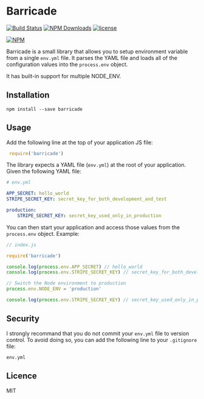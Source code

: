 # Barricade

[![Build Status](https://travis-ci.org/saidM/barricade.svg?branch=master)](https://travis-ci.org/saidM/barricade) [![NPM Downloads](https://img.shields.io/npm/dt/barricade.svg)](https://www.npmjs.com/package/barricade) [![license](https://img.shields.io/github/license/mashape/apistatus.svg)](https://github.com/saidM/barricade)

[![NPM](https://nodei.co/npm/barricade.png?downloads=true)](https://nodei.co/npm/tvdb.js/)

Barricade is a small library that allows you to setup environment variable from a single `env.yml` file. It parses the YAML file and loads all of the configuration values into the `process.env` object.

It has built-in support for multiple NODE_ENV.

## Installation

    npm install --save barricade

## Usage

Add the following line at the top of your application JS file:

```javascript
 require('barricade')
 ```
 
The library expects a YAML file (`env.yml`) at the root of your application. Given the following YAML file:

```yaml
# env.yml

APP_SECRET: hello_world
STRIPE_SECRET_KEY: secret_key_for_both_development_and_test

production:
    STRIPE_SECRET_KEY: secret_key_used_only_in_production
````

You can then start your application and access those values from the `process.env` object. Example:

```javascript
// index.js

require('barricade')

console.log(process.env.APP_SECRET) // hello_world
console.log(process.env.STRIPE_SECRET_KEY) // secret_key_for_both_development_and_test

// Switch the Node environment to production
process.env.NODE_ENV = 'production'

console.log(process.env.STRIPE_SECRET_KEY) // secret_key_used_only_in_production
```

## Security

I strongly recommand that you do not commit your `env.yml` file to version control. To avoid doing so, you can add the following line to your `.gitignore` file:

    env.yml

## Licence

MIT
